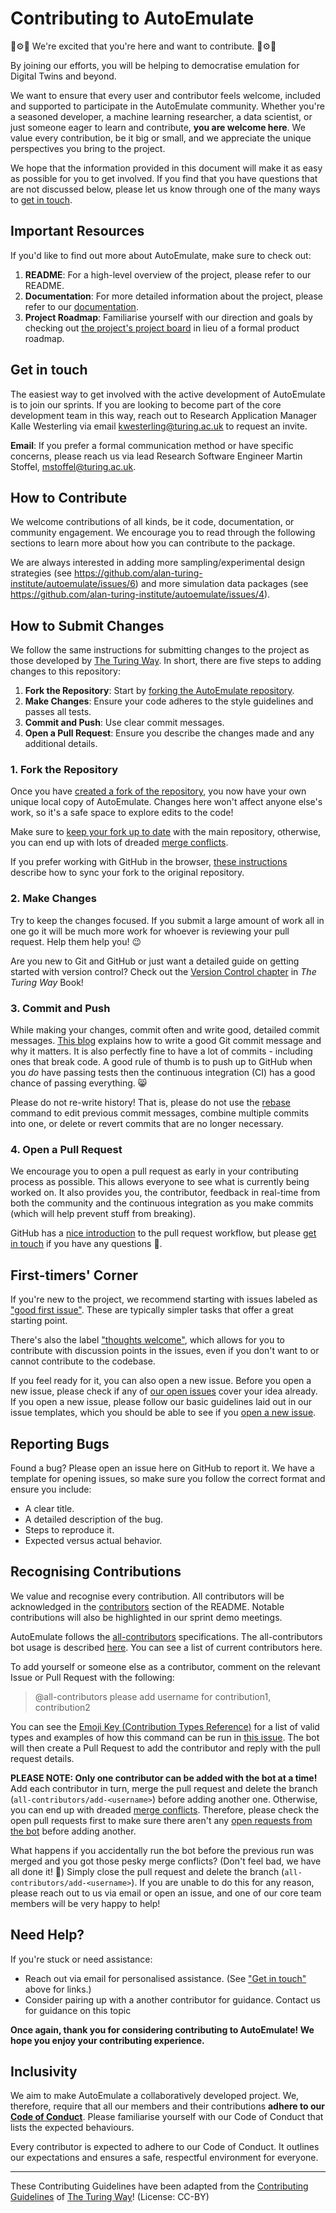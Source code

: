 # Contributing to AutoEmulate

💫⚙️🤖 We're excited that you're here and want to contribute. 🤖⚙️💫

By joining our efforts, you will be helping to democratise emulation for Digital Twins and beyond.

We want to ensure that every user and contributor feels welcome, included and supported to participate in the AutoEmulate community. Whether you're a seasoned developer, a machine learning researcher, a data scientist, or just someone eager to learn and contribute, **you are welcome here**. We value every contribution, be it big or small, and we appreciate the unique perspectives you bring to the project.

We hope that the information provided in this document will make it as easy as possible for you to get involved. If you find that you have questions that are not discussed below, please let us know through one of the many ways to [get in touch](#get-in-touch).

## Important Resources

If you'd like to find out more about AutoEmulate, make sure to check out:

1. **README**: For a high-level overview of the project, please refer to our README.
2. **Documentation**: For more detailed information about the project, please refer to our [documentation](https://alan-turing-institute.github.io/autoemulate).
3. **Project Roadmap**: Familiarise yourself with our direction and goals by checking out [the project's project board](https://github.com/orgs/alan-turing-institute/projects/185/views/4) in lieu of a formal product roadmap.

## Get in touch

The easiest way to get involved with the active development of AutoEmulate is to join our sprints. If you are looking to become part of the core development team in this way, reach out to Research Application Manager Kalle Westerling via email kwesterling@turing.ac.uk to request an invite.

<!-- The easiest way to get involved with the active development of AutoEmulate is to join our regular community calls. The community calls are currently on a hiatus but if you are interested in participating in the forthcoming community calls, which will start in 2024, you should join our Slack workspace, where conversation about when to hold the community calls in the future will take place. -->

<!--
**Slack Workspace**: Join our [AutoEmulate Slack channel](<LINK TO SIGN-UP OR TO THE SLACK TEAM>) for discussions, queries, and community interactions. Send us an email at kwesterling@turing.ac.uk to request an invite.
-->

**Email**: If you prefer a formal communication method or have specific concerns, please reach us via lead Research Software Engineer Martin Stoffel, mstoffel@turing.ac.uk.

## How to Contribute

We welcome contributions of all kinds, be it code, documentation, or community engagement. We encourage you to read through the following sections to learn more about how you can contribute to the package.

We are always interested in adding more sampling/experimental design strategies (see https://github.com/alan-turing-institute/autoemulate/issues/6) and more simulation data packages (see https://github.com/alan-turing-institute/autoemulate/issues/4).

## How to Submit Changes

We follow the same instructions for submitting changes to the project as those developed by [The Turing Way](https://github.com/the-turing-way/the-turing-way/blob/main/CONTRIBUTING.md#making-a-change-with-a-pull-request). In short, there are five steps to adding changes to this repository:

1. **Fork the Repository**: Start by [forking the AutoEmulate repository](https://github.com/alan-turing-institute/autoemulate/fork).
1. **Make Changes**: Ensure your code adheres to the style guidelines and passes all tests.
2. **Commit and Push**: Use clear commit messages.
3. **Open a Pull Request**: Ensure you describe the changes made and any additional details.

### 1. Fork the Repository

Once you have [created a fork of the repository](https://github.com/alan-turing-institute/autoemulate/fork), you now have your own unique local copy of AutoEmulate. Changes here won't affect anyone else's work, so it's a safe space to explore edits to the code!

Make sure to [keep your fork up to date](https://docs.github.com/en/pull-requests/collaborating-with-pull-requests/working-with-forks/syncing-a-fork) with the main repository, otherwise, you can end up with lots of dreaded [merge conflicts](https://docs.github.com/en/pull-requests/collaborating-with-pull-requests/addressing-merge-conflicts/about-merge-conflicts).

If you prefer working with GitHub in the browser, [these instructions](https://github.com/KirstieJane/STEMMRoleModels/wiki/Syncing-your-fork-to-the-original-repository-via-the-browser) describe how to sync your fork to the original repository.

### 2. Make Changes

Try to keep the changes focused. If you submit a large amount of work all in one go it will be much more work for whoever is reviewing your pull request. Help them help you! :wink:

Are you new to Git and GitHub or just want a detailed guide on getting started with version control? Check out the [Version Control chapter](https://the-turing-way.netlify.com/version_control/version_control.html) in _The Turing Way_ Book!

### 3. Commit and Push

While making your changes, commit often and write good, detailed commit messages. [This blog](https://chris.beams.io/posts/git-commit/) explains how to write a good Git commit message and why it matters. It is also perfectly fine to have a lot of commits - including ones that break code. A good rule of thumb is to push up to GitHub when you _do_ have passing tests then the continuous integration (CI) has a good chance of passing everything. 😸

Please do not re-write history! That is, please do not use the [rebase](https://help.github.com/en/articles/about-git-rebase) command to edit previous commit messages, combine multiple commits into one, or delete or revert commits that are no longer necessary.

### 4. Open a Pull Request

We encourage you to open a pull request as early in your contributing process as possible. This allows everyone to see what is currently being worked on. It also provides you, the contributor, feedback in real-time from both the community and the continuous integration as you make commits (which will help prevent stuff from breaking).

GitHub has a [nice introduction](https://guides.github.com/introduction/flow) to the pull request workflow, but please [get in touch](#get-in-touch) if you have any questions :balloon:.

## First-timers' Corner

If you're new to the project, we recommend starting with issues labeled as ["good first issue"](https://github.com/alan-turing-institute/autoemulate/issues?q=is:issue+is:open+label:%22good+first+issue%22). These are typically simpler tasks that offer a great starting point.

There's also the label ["thoughts welcome"](https://github.com/alan-turing-institute/autoemulate/issues?q=is:issue+is:open+label:%22thoughts+welcome%22), which allows for you to contribute with discussion points in the issues, even if you don't want to
or cannot contribute to the codebase.

If you feel ready for it, you can also open a new issue. Before you open a new issue, please check if any of [our open issues](https://github.com/alan-turing-institute/autoemulate/issues) cover your idea already. If you open a new issue, please follow our basic guidelines laid out in our issue templates, which you should be able to see if you [open a new issue](https://github.com/alan-turing-institute/autoemulate/issues/new/choose).

## Reporting Bugs

Found a bug? Please open an issue here on GitHub to report it. We have a template for opening issues, so make sure you follow the correct format and ensure you include:

- A clear title.
- A detailed description of the bug.
- Steps to reproduce it.
- Expected versus actual behavior.

## Recognising Contributions

We value and recognise every contribution. All contributors will be acknowledged in the [contributors](https://github.com/alan-turing-institute/autoemulate/tree/main#contributors) section of the README. Notable contributions will also be highlighted in our sprint demo meetings.

AutoEmulate follows the [all-contributors](https://github.com/kentcdodds/all-contributors#emoji-key) specifications. The all-contributors bot usage is described [here](https://allcontributors.org/docs/en/bot/usage). You can see a list of current contributors here.

To add yourself or someone else as a contributor, comment on the relevant Issue or Pull Request with the following:

> @all-contributors please add username for contribution1, contribution2

You can see the [Emoji Key (Contribution Types Reference)](https://allcontributors.org/docs/en/emoji-key) for a list of valid <contribution> types and examples of how this command can be run in [this issue](https://github.com/alan-turing-institute/autoemulate/issues/94). The bot will then create a Pull Request to add the contributor and reply with the pull request details.

**PLEASE NOTE: Only one contributor can be added with the bot at a time!** Add each contributor in turn, merge the pull request and delete the branch (`all-contributors/add-<username>`) before adding another one. Otherwise, you can end up with dreaded [merge conflicts](https://help.github.com/articles/about-merge-conflicts). Therefore, please check the open pull requests first to make sure there aren't any [open requests from the bot](https://github.com/alan-turing-institute/autoemulate/pulls/app%2Fallcontributors) before adding another.

What happens if you accidentally run the bot before the previous run was merged and you got those pesky merge conflicts? (Don't feel bad, we have all done it! 🙈) Simply close the pull request and delete the branch (`all-contributors/add-<username>`). If you are unable to do this for any reason, please <!-- let us know on Slack <link to Slack>--> reach out to us via email or open an issue, and one of our core team members will be very happy to help!

## Need Help?

If you're stuck or need assistance:

<!-- #TODO #148 - Check our [FAQ](<ADD LINK TO FAQ DOCUMENT>) section first. -->
- Reach out <!-- on Slack or --> via email for personalised assistance. (See ["Get in touch"](#get-in-touch) above for links.)
- Consider pairing up with a another contributor for guidance. <!-- You can always find us in the Slack channel and we're happy to chat! -->Contact us for guidance on this topic

**Once again, thank you for considering contributing to AutoEmulate! We hope you enjoy your contributing experience.**

## Inclusivity

We aim to make AutoEmulate a collaboratively developed project. We, therefore, require that all our members and their contributions **adhere to our [Code of Conduct](./CODE_OF_CONDUCT.md)**. Please familiarise yourself with our Code of Conduct that lists the expected behaviours.

Every contributor is expected to adhere to our Code of Conduct. It outlines our expectations and ensures a safe, respectful environment for everyone.

----

These Contributing Guidelines have been adapted from the [Contributing Guidelines](https://github.com/the-turing-way/the-turing-way/blob/main/CONTRIBUTING.md#recognising-contributions) of [The Turing Way](https://github.com/the-turing-way/the-turing-way)! (License: CC-BY)

